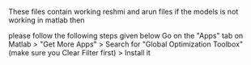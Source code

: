 These files contain working reshmi and arun files if the models is not working in matlab then 

please follow the following steps given below
Go on the "Apps" tab on Matlab > "Get More Apps" > Search for "Global Optimization Toolbox" (make sure you Clear Filter first) > Install it
